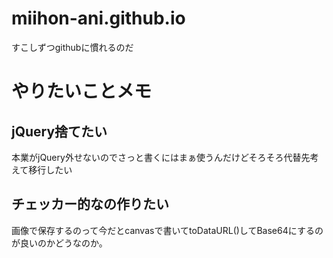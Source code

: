 # miihon-ani.github.io
すこしずつgithubに慣れるのだ

# やりたいことメモ
## jQuery捨てたい
本業がjQuery外せないのでさっと書くにはまぁ使うんだけどそろそろ代替先考えて移行したい
## チェッカー的なの作りたい
画像で保存するのって今だとcanvasで書いてtoDataURL()してBase64にするのが良いのかどうなのか。
